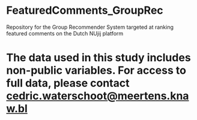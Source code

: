 # FeaturedComments_GroupRec
Repository for the Group Recommender System targeted at ranking featured comments on the Dutch NUjij platform


# The data used in this study includes non-public variables. For access to full data, please contact cedric.waterschoot@meertens.knaw.bl
